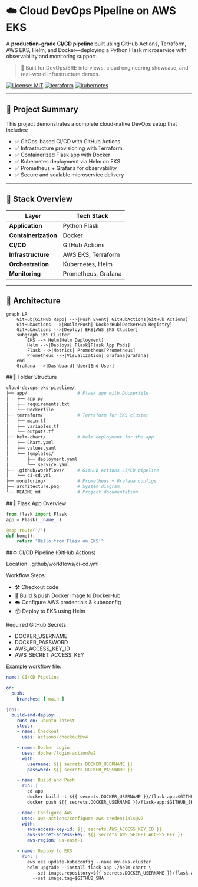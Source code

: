 # ☁️ Cloud DevOps Pipeline on AWS EKS

A **production-grade CI/CD pipeline** built using GitHub Actions, Terraform, AWS EKS, Helm, and Docker—deploying a Python Flask microservice with observability and monitoring support.

> 🔧 Built for DevOps/SRE interviews, cloud engineering showcase, and real-world infrastructure demos.

[![License: MIT](https://img.shields.io/badge/License-MIT-yellow.svg)](https://opensource.org/licenses/MIT)
[![terraform](https://img.shields.io/badge/Terraform-1.7+-blue.svg)](https://www.terraform.io/)
[![kubernetes](https://img.shields.io/badge/Kubernetes-1.29+-326CE5.svg)](https://kubernetes.io/)

---

## 🚀 Project Summary

This project demonstrates a complete cloud-native DevOps setup that includes:

- ✅ GitOps-based CI/CD with GitHub Actions  
- ✅ Infrastructure provisioning with Terraform  
- ✅ Containerized Flask app with Docker  
- ✅ Kubernetes deployment via Helm on EKS  
- ✅ Prometheus + Grafana for observability  
- ✅ Secure and scalable microservice delivery  

---

## 🧱 Stack Overview

| Layer               | Tech Stack                             |
|---------------------|----------------------------------------|
| **Application**     | Python Flask                           |
| **Containerization**| Docker                                 |
| **CI/CD**           | GitHub Actions                         |
| **Infrastructure**  | AWS EKS, Terraform                     |
| **Orchestration**   | Kubernetes, Helm                       |
| **Monitoring**      | Prometheus, Grafana                    |

---

## 📸 Architecture

```mermaid
graph LR
    GitHub[GitHub Repo] -->|Push Event| GitHubActions[GitHub Actions]
    GitHubActions -->|Build/Push| DockerHub[DockerHub Registry]
    GitHubActions -->|Deploy| EKS[AWS EKS Cluster]
    subgraph EKS Cluster
        EKS --> Helm[Helm Deployment]
        Helm -->|Deploys| Flask[Flask App Pods]
        Flask -->|Metrics| Prometheus[Prometheus]
        Prometheus -->|Visualization| Grafana[Grafana]
    end
    Grafana -->|Dashboard| User[End User]
```

##📁 Folder Structure
```bash
cloud-devops-eks-pipeline/
├── app/                   # Flask app with Dockerfile
│   ├── app.py
│   ├── requirements.txt
│   └── Dockerfile
├── terraform/             # Terraform for EKS cluster
│   ├── main.tf
│   ├── variables.tf
│   └── outputs.tf
├── helm-chart/            # Helm deployment for the app
│   ├── Chart.yaml
│   ├── values.yaml
│   └── templates/
│       ├── deployment.yaml
│       └── service.yaml
├── .github/workflows/     # GitHub Actions CI/CD pipeline
│   └── ci-cd.yml
├── monitoring/            # Prometheus + Grafana configs
├── architecture.png       # System diagram
└── README.md              # Project documentation
```

##🐍 Flask App Overview
```python
from flask import Flask
app = Flask(__name__)

@app.route('/')
def home():
    return "Hello from Flask on EKS!"
```

##⚙️ CI/CD Pipeline (GitHub Actions)

Location: .github/workflows/ci-cd.yml

Workflow Steps:

- 🛠 Checkout code
- 🐳 Build & push Docker image to DockerHub
- ☁️ Configure AWS credentials & kubeconfig
- 📦 Deploy to EKS using Helm

Required GitHub Secrets:

- DOCKER_USERNAME
- DOCKER_PASSWORD
- AWS_ACCESS_KEY_ID
- AWS_SECRET_ACCESS_KEY

Example workflow file:

```yaml
name: CI/CD Pipeline

on:
  push:
    branches: [ main ]

jobs:
  build-and-deploy:
    runs-on: ubuntu-latest
    steps:
    - name: Checkout
      uses: actions/checkout@v4

    - name: Docker Login
      uses: docker/login-action@v2
      with:
        username: ${{ secrets.DOCKER_USERNAME }}
        password: ${{ secrets.DOCKER_PASSWORD }}

    - name: Build and Push
      run: |
        cd app
        docker build -t ${{ secrets.DOCKER_USERNAME }}/flask-app:$GITHUB_SHA .
        docker push ${{ secrets.DOCKER_USERNAME }}/flask-app:$GITHUB_SHA

    - name: Configure AWS
      uses: aws-actions/configure-aws-credentials@v2
      with:
        aws-access-key-id: ${{ secrets.AWS_ACCESS_KEY_ID }}
        aws-secret-access-key: ${{ secrets.AWS_SECRET_ACCESS_KEY }}
        aws-region: us-east-1

    - name: Deploy to EKS
      run: |
        aws eks update-kubeconfig --name my-eks-cluster
        helm upgrade --install flask-app ./helm-chart \
          --set image.repository=${{ secrets.DOCKER_USERNAME }}/flask-app \
          --set image.tag=$GITHUB_SHA
```


